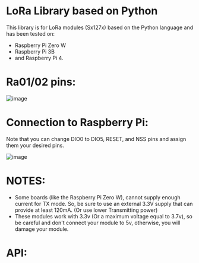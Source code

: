 # LoRa Library based on Python
This library is for LoRa modules (Sx127x) based on the Python language and has been tested on:
* Raspberry Pi Zero W
* Raspberry Pi 3B
* and Raspberry Pi 4.
# Ra01/02 pins:
![image](https://github.com/Miladnorouzi77/LoRathon/assets/32528196/0bc675ac-c290-40a2-b215-b1e692aad894)
# Connection to Raspberry Pi:
Note that you can change DIO0 to DIO5, RESET, and NSS pins and assign them your desired pins.

![image](https://github.com/Miladnorouzi77/LoRathon/assets/32528196/068e7065-0f29-452f-8fc7-e78309ddaf56)

# NOTES:
* Some boards (like the Raspberry Pi Zero W), cannot supply enough current for TX mode. So, be sure to use an external 3.3V supply that can provide at least 120mA. (Or use lower Transmitting power)
* These modules work with 3.3v (Or a maximum voltage equal to 3.7v), so be careful and don't connect your module to 5v, otherwise, you will damage your module.

# API:

